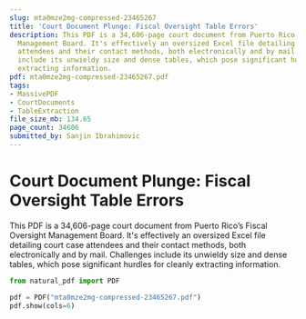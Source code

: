 ```yaml
---
slug: mta0mze2mg-compressed-23465267
title: 'Court Document Plunge: Fiscal Oversight Table Errors'
description: This PDF is a 34,606-page court document from Puerto Rico’s Fiscal Oversight
  Management Board. It's effectively an oversized Excel file detailing court case
  attendees and their contact methods, both electronically and by mail. Challenges
  include its unwieldy size and dense tables, which pose significant hurdles for cleanly
  extracting information.
pdf: mta0mze2mg-compressed-23465267.pdf
tags:
- MassivePDF
- CourtDocuments
- TableExtraction
file_size_mb: 134.65
page_count: 34606
submitted_by: Sanjin Ibrahimovic
---
```

# Court Document Plunge: Fiscal Oversight Table Errors

This PDF is a 34,606-page court document from Puerto Rico’s Fiscal Oversight Management Board. It's effectively an oversized Excel file detailing court case attendees and their contact methods, both electronically and by mail. Challenges include its unwieldy size and dense tables, which pose significant hurdles for cleanly extracting information.

```python
from natural_pdf import PDF

pdf = PDF("mta0mze2mg-compressed-23465267.pdf")
pdf.show(cols=6)
```